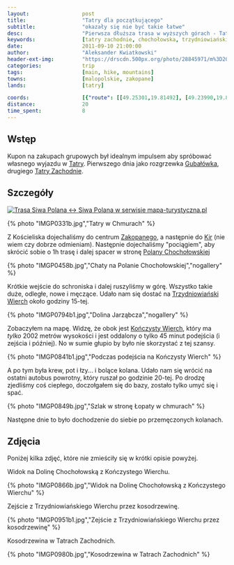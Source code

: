 ```yaml
---
layout:                 post
title:                  "Tatry dla początkującego"
subtitle:               "okazały się nie być takie łatwe"
desc:                   "Pierwsza dłuższa trasa w wyższych górach - Tatrach. Przejście na Trzydniowiański i Kończysty Wierch i... nadwyrężenie kolana. Zapłaciłem bólem za piękne widoki."
keywords:               [tatry zachodnie, chochołowska, trzydniowiański, kończysty, wierch, jesień]
date:                   2011-09-10 21:00:00
author:                 "Aleksander Kwiatkowski"
header-ext-img:         "https://drscdn.500px.org/photo/28845971/m%3D2048/4a65b33661eae858e1fdaa8b313ff4da"
categories:             trip
tags:                   [main, hike, mountains]
towns:                  [malopolskie, zakopane]
lands:                  [tatry]

coords:                 [{"route": [[49.25301,19.81492], [49.23990,19.80565], [49.22617,19.78496], [49.21781,19.79097], [49.21798,19.80419], [49.20565,19.80736], [49.24001,19.80625]], "type": "hike"}, {"route": [[49.29641,19.94404], [49.30094,19.93602], [49.30203,19.93773], [49.30656,19.93224], [49.30371,19.91932]], "type": "hike"}, {"route": [[49.30351,19.91950], [49.29341,19.92941]], "type": "train"}]
distance:               20
time_spent:             8
---
```


[wiki-tatry]:           https://pl.wikipedia.org/wiki/Tatry
[wiki-gubalowka]:       https://pl.wikipedia.org/wiki/Guba%C5%82%C3%B3wka
[wiki-tatry-zachodnie]: https://pl.wikipedia.org/wiki/Tatry_Zachodnie
[wiki-kiry]:            https://pl.wikipedia.org/wiki/Kiry
[wiki-polana-choch]:    https://pl.wikipedia.org/wiki/Polana_Chocho%C5%82owska
[wiki-trzydniowianski]: https://pl.wikipedia.org/wiki/Trzydniowia%C5%84ski_Wierch
[wiki-konczysty]:       https://pl.wikipedia.org/wiki/Ko%C5%84czysty_Wierch
[wiki-zakopane]:        https://pl.wikipedia.org/wiki/Zakopane

Wstęp
-----

Kupon na zakupach grupowych był idealnym impulsem aby spróbować własnego wyjazdu w [Tatry][wiki-tatry]. Pierwszego dnia
jako rozgrzewka [Gubałówka][wiki-gubalowka], drugiego [Tatry Zachodnie][wiki-tatry-zachodnie].

Szczegóły
---------

<a href="http://mapa-turystyczna.pl/route/z1gy" title="Trasa Siwa Polana ↔ Siwa Polana w serwisie mapa-turystyczna.pl"><img alt="Trasa Siwa Polana ↔ Siwa Polana w serwisie mapa-turystyczna.pl" src="http://mapa-turystyczna.pl/images/icon-s.png" /></a>

{% photo "IMGP0331b.jpg","Tatry w Chmurach" %}

Z Kościeliska dojechaliśmy do centrum [Zakopanego][wiki-zakopane], a następnie do [Kir][wiki-kiry] (nie wiem czy dobrze odmieniam).
Następnie dojechaliśmy "pociągiem", aby skrócić sobie o 1h trasę i dalej spacer w stronę [Polany Chochołowskiej][wiki-polana-choch]

{% photo "IMGP0458b.jpg","Chaty na Polanie Chochołowskiej","nogallery" %}

Krótkie wejście do schroniska i dalej ruszyliśmy w górę.
Wszystko takie duże, odległe, nowe i męczące. Udało nam się dostać na
[Trzydniowiański Wierch][wiki-trzydniowianski] około godziny 15-tej.

{% photo "IMGP0794b1.jpg","Dolina Jarząbcza","nogallery" %}

Zobaczyłem na mapę. Widzę, że obok jest [Kończysty Wierch][wiki-konczysty],
który ma *tylko* 2002 metrów wysokości i
jest oddalony o tylko 45 minut podejścia (i zejścia i później).
No w sumie głupio by było nie skorzystać z tej szansy.

{% photo "IMGP0841b1.jpg","Podczas podejścia na Kończysty Wierch" %}

A po tym była krew, pot i łzy... i bolące kolana.
Udało nam się wrócić na ostatni autobus powrotny, który ruszał po godzinie 20-tej.
Po drodzę zjedliśmy coś ciepłego, doczołgałem się do bazy, zostało tylko umyć się i spać.

{% photo "IMGP0849b.jpg","Szlak w stronę Łopaty w chmurach" %}

Następne dnie to było dochodzenie do siebie po przemęczonych kolanach.

Zdjęcia
-------

Poniżej kilka zdjęć, które nie zmieściły się w krótki opisie powyżej.

Widok na Dolinę Chochołowską z Kończystego Wierchu.

{% photo "IMGP0866b.jpg","Widok na Dolinę Chochołowską z Kończystego Wierchu" %}

Zejście z Trzydniowiańskiego Wierchu przez kosodrzewinę.

{% photo "IMGP0951b1.jpg","Zejście z Trzydniowiańskiego Wierchu przez kosodrzewinę" %}

Kosodrzewina w Tatrach Zachodnich.

{% photo "IMGP0980b.jpg","Kosodrzewina w Tatrach Zachodnich" %}
